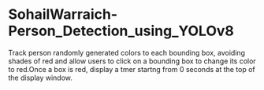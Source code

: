 # SohailWarraich-Person_Detection_using_YOLOv8
Track person randomly generated colors to each bounding box, avoiding shades of red and allow users to click on a bounding box to change its color to red.Once a box is red, display a tmer startng from 0 seconds at the top of the display window.
